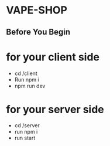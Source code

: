 # VAPE-SHOP

## Before You Begin

# for your client side

- cd /client
- Run npm i
- npm run dev

# for your server side

- cd /server
- run npm i
- run start
